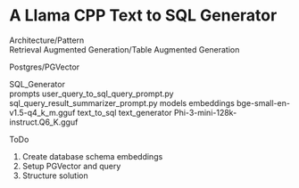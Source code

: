 # A Llama CPP Text to SQL Generator
Architecture/Pattern \
Retrieval Augmented Generation/Table Augmented Generation

Postgres/PGVector

SQL_Generator \
prompts
user_query_to_sql_query_prompt.py
sql_query_result_summarizer_prompt.py
models
embeddings
bge-small-en-v1.5-q4_k_m.gguf
text_to_sql
text_generator
Phi-3-mini-128k-instruct.Q6_K.gguf

ToDo
1. Create database schema embeddings
2. Setup PGVector and query
3. Structure solution